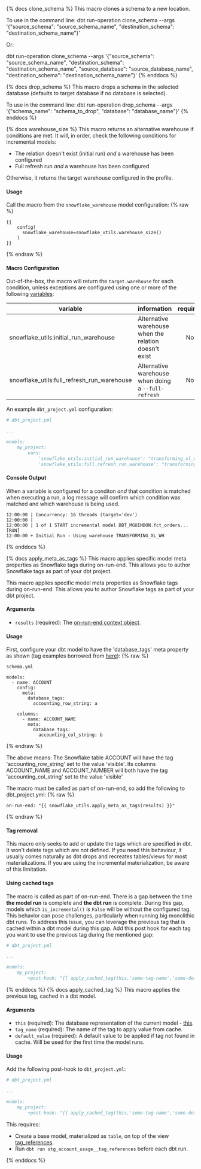 {% docs clone_schema %}
This macro clones a schema to a new location.

To use in the command line:
dbt run-operation clone_schema --args '{"source_schema": "source_schema_name", "destination_schema": "destination_schema_name"}'

Or:

dbt run-operation clone_schema --args '{"source_schema": "source_schema_name", "destination_schema": "destination_schema_name",
"source_database": "source_database_name",
"destination_schema": "destination_schema_name"}'
{% enddocs %}

{% docs drop_schema %}
This macro drops a schema in the selected database (defaults to target database if no database is selected).

To use in the command line:
dbt run-operation drop_schema --args '{"schema_name": "schema_to_drop", "database": "database_name"}'
{% enddocs %}

{% docs warehouse_size %}
This macro returns an alternative warehouse if conditions are met. It will, in order, check the following conditions for incremental models:

- The relation doesn't exist (initial run) _and_ a warehouse has been configured
- Full refresh run _and_ a warehouse has been configured

Otherwise, it returns the target warehouse configured in the profile.

#### Usage

Call the macro from the `snowflake_warehouse` model configuration:
{% raw %}
```
{{ 
    config(
      snowflake_warehouse=snowflake_utils.warehouse_size()
    )
}}
```
{% endraw %}


#### Macro Configuration

Out-of-the-box, the macro will return the `target.warehouse` for each condition, unless exceptions are configured using one or more of the following [variables](https://docs.getdbt.com/docs/using-variables):

| variable | information | required |
|----------|-------------|:--------:|
|snowflake_utils:initial_run_warehouse|Alternative warehouse when the relation doesn't exist|No|
|snowflake_utils:full_refresh_run_warehouse|Alternative warehouse when doing a `--full-refresh`|No|

An example `dbt_project.yml` configuration:

```yml
# dbt_project.yml

...

models:
    my_project:
        vars:
            'snowflake_utils:initial_run_warehouse': "transforming_xl_wh"
            'snowflake_utils:full_refresh_run_warehouse': "transforming_xl_wh"


```

#### Console Output

When a variable is configured for a conditon _and_ that condition is matched when executing a run, a log message will confirm which condition was matched and which warehouse is being used.

```
12:00:00 | Concurrency: 16 threads (target='dev')
12:00:00 | 
12:00:00 | 1 of 1 START incremental model DBT_MGUINDON.fct_orders... [RUN]
12:00:00 + Initial Run - Using warehouse TRANSFORMING_XL_WH
```
{% enddocs %}

{% docs apply_meta_as_tags %}
This macro applies specific model meta properties as Snowflake tags during on-run-end. This allows you to author Snowflake tags as part of your dbt project.

This macro applies specific model meta properties as Snowflake tags during on-run-end. This allows you to author Snowflake tags as part of your dbt project.

#### Arguments
* `results` (required): The [on-run-end context object](https://docs.getdbt.com/reference/dbt-jinja-functions/on-run-end-context).

#### Usage

First, configure your dbt model to have the 'database_tags' meta property as shown (tag examples borrowed from [here](https://docs.snowflake.com/en/user-guide/tag-based-masking-policies.html)):
{% raw %}
```
schema.yml

models:
  - name: ACCOUNT
    config:
      meta:
        database_tags:
          accounting_row_string: a

    columns:
      - name: ACCOUNT_NAME
        meta:
          database_tags:
            accounting_col_string: b
```
{% endraw %}

The above means:
The Snowflake table ACCOUNT will have the tag 'accounting_row_string' set to the value 'visible'.
Its columns ACCOUNT_NAME and ACCOUNT_NUMBER will both have the tag 'accounting_col_string' set to the value 'visible'

The macro must be called as part of on-run-end, so add the following to dbt_project.yml:
{% raw %}
```
on-run-end: "{{ snowflake_utils.apply_meta_as_tags(results) }}"
```
{% endraw %}

#### Tag removal
This macro only seeks to add or update the tags which are specified in dbt. It won't delete tags which are not defined.
If you need this behaviour, it usually comes naturally as dbt drops and recreates tables/views for most materializations.
If you are using the incremental materialization, be aware of this limitation.

#### Using cached tags
The macro is called as part of on-run-end. There is a gap between the time **the model run** is complete and **the dbt run** is complete.
During this gap, models which `is_incremental()` is `False` will be without the configured tag.
This behavior can pose challenges, particularly when running big monolithic dbt runs.
To address this issue, you can leverage the previous tag that is cached within a dbt model during this gap.
Add this post hook for each tag you want to use the previous tag during the mentioned gap:
```yml
# dbt_project.yml

...

models:
    my_project:
        +post-hook: "{{ apply_cached_tag(this,'some-tag-name','some-default-value') }}"

```

{% enddocs %}
{% docs apply_cached_tag %}
This macro applies the previous tag, cached in a dbt model.


#### Arguments
* `this` (required): The database representation of the current model - [this](https://docs.getdbt.com/reference/dbt-jinja-functions/this).
* `tag_name` (required): The name of the tag to apply value from cache.
* `default_value` (required): A default value to be applied if tag not found in cache. Will be used for the first time the model runs.

#### Usage

Add the following post-hook to `dbt_project.yml`:
```yml
# dbt_project.yml

...

models:
    my_project:
        +post-hook: "{{ apply_cached_tag(this,'some-tag-name','some-default-value') }}"

```

This requires:

- Create a base model, materialized as `table`, on top of the view [tag_references](https://docs.snowflake.com/en/sql-reference/account-usage/tag_references).
- Run `dbt run stg_account_usage__tag_references` before each dbt run.

{% enddocs %}
